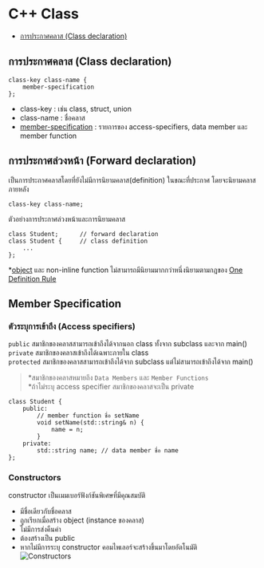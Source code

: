 # C++ Class
* [การประกาศคลาส (Class declaration)](#S-class-structure)   
## <a name="S-class-structure"></a>การประกาศคลาส (Class declaration)
```
class-key class-name {
    member-specification
};
```
* class-key :   เช่น class, struct, union   
* class-name : ชื่อคลาส   
* [member-specification](#S-member-specification) : รายการของ access-specifiers, data member และ member function   

## การประกาศล่วงหน้า (Forward declaration)
เป็นการประกาศคลาสโดยที่ยังไม่มีการนิยามคลาส(definition) ในขณะที่ประกาศ โดยจะนิยามคลาสภายหลัง
```
class-key class-name;
```
ตัวอย่างการประกาศล่วงหน้าและการนิยามคลาส
```
class Student;      // forward declaration
class Student {     // class definition
    ...
};
```
\*[object](https://en.wikipedia.org/wiki/Object_(computer_science)) และ non-inline function ไม่สามารถมีนิยามมากกว่าหนึ่งนิยามตามกฎของ [One Definition Rule](https://en.wikipedia.org/wiki/One_Definition_Rule)   
## <a name="S-member-specification"></a>Member Specification
### ตัวระบุการเข้าถึง (Access specifiers)
`public`    สมาชิกของคลาสสามารถเข้าถึงได้จากนอก class ทั้งจาก subclass และจาก main()   
`private`   สมาชิกของคลาสเข้าถึงได้เฉพาะภายใน class   
`protected` สมาชิกของคลาสสามารถเข้าถึงได้จาก subclass แต่ไม่สามารถเข้าถึงได้จาก main()   
>\*สมาชิกของคลาสหมายถึง `Data Members` และ `Member Functions`   
>\*ถ้าไม่ระบุ access specifier สมาชิกของคลาสจะเป็น private   

```
class Student {
    public:
        // member function ชื่อ setName
        void setName(std::string& n) {
            name = n;
        }
    private:
        std::string name; // data member ชื่อ name
};
```
### Constructors
constructor เป็นเมมเบอร์ฟังก์ชันพิเศษที่มีคุณสมบัติ   
- มีชื่อเดียวกับชื่อคลาส
- ถูกเรียกเมื่อสร้าง object (instance ของคลาส)
- ไม่มีการส่งคืนค่า
- ต้องสร้างเป็น public
- หากไม่มีการระบุ constructor คอมไพเลอร์จะสร้างขึ้นมาโดยอัตโนมัติ   
![Constructors](https://media.geeksforgeeks.org/wp-content/cdn-uploads/20191128195435/CPP-Constructors.png)

